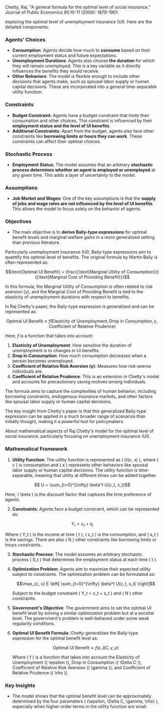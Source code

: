 Chetty, Raj. "A general formula for the optimal level of social insurance." Journal of Public Economics 90.10-11 (2006): 1879-1901.


exploring the optimal level of unemployment insurance (UI). Here are the detailed components:

### Agents' Choices
- **Consumption**: Agents decide how much to **consume** based on their current employment status and future expectations.
- **Unemployment Durations**: Agents also choose **the duration** for which they will remain unemployed. This is a key variable as it directly influences the benefits they would receive.
- **Other Behaviors**: The model is flexible enough to include other decisions that agents make, such as spousal labor supply or human capital decisions. These are incorporated into a general time-separable utility function.

### Constraints
- **Budget Constraint**: Agents have a budget constraint that limits their consumption and other choices. This constraint is influenced by their **employment status and the level of UI benefits**.
- **Additional Constraints**: Apart from the budget, agents also face other constraints like **borrowing limits or hours they can work**. These constraints can affect their optimal choices.

### Stochastic Process
- **Employment Status**: The model assumes that an arbitrary **stochastic process determines whether an agent is employed or unemployed** at any given time. This adds a layer of uncertainty to the model.

### Assumptions
- **Job Market and Wages**: One of the key assumptions is that the **supply of jobs and wage rates are not influenced by the level of UI benefits**. This allows the model to focus solely on the behavior of agents.

### Objectives
- The main objective is to **derive Baily-type expressions** for optimal benefit levels and marginal welfare gains in a more generalized setting than previous literature.

Particularly unemployment insurance (UI), Baily-type expressions aim to quantify the optimal level of benefits. The original formula by Martin Baily is often represented as:

```math
\text{Optimal UI Benefit} = \frac{{\text{Marginal Utility of Consumption}}}{{\text{Marginal Cost of Providing Benefit}}}
```

In this formula, the Marginal Utility of Consumption is often related to risk aversion ($\gamma$), and the Marginal Cost of Providing Benefit is tied to the elasticity of unemployment durations with respect to benefits.

In Raj Chetty's paper, the Baily-type expression is generalized and can be represented as:

```math
\text{Optimal UI Benefit} \approx f(\text{Elasticity of Unemployment}, \text{Drop in Consumption}, \gamma, \text{Coefficient of Relative Prudence})
```

Here, $f$ is a function that takes into account:

1. **Elasticity of Unemployment**: How sensitive the duration of unemployment is to changes in UI benefits.
2. **Drop in Consumption**: How much consumption decreases when a person becomes unemployed.
3. **Coefficient of Relative Risk Aversion ($\gamma$)**: Measures how risk-averse individuals are.
4. **Coefficient of Relative Prudence**: This is an extension in Chetty's model and accounts for precautionary saving motives among individuals.

The formula aims to capture the complexities of human behavior, including borrowing constraints, endogenous insurance markets, and other factors like spousal labor supply or human capital decisions.

The key insight from Chetty's paper is that this generalized Baily-type expression can be applied in a much broader range of scenarios than initially thought, making it a powerful tool for policymakers.

 About mathematical aspects of Raj Chetty's model for the optimal level of social insurance, particularly focusing on unemployment insurance (UI).

### Mathematical Framework

1. **Utility Function**: The utility function is represented as \( U(c, x) \), where \( c \) is consumption and \( x \) represents other behaviors like spousal labor supply or human capital decisions. The utility function is time-separable, meaning that utility at different times can be added together.

  ```math
   U = \sum_{t=0}^{\infty} \beta^t U(c_t, x_t)
   ```
   
   Here, \( \beta \) is the discount factor that captures the time preference of agents.

2. **Constraints**: Agents face a budget constraint, which can be represented as:

  ```math
   Y_t = c_t + s_t
  ```
   
   Where \( Y_t \) is the income at time \( t \), \( c_t \) is the consumption, and \( s_t \) is the savings. There are also \( N \) other constraints like borrowing limits or hours constraints.

3. **Stochastic Process**: The model assumes an arbitrary stochastic process \( S_t \) that determines the employment status at each time \( t \).

4. **Optimization Problem**: Agents aim to maximize their expected utility subject to constraints. The optimization problem can be formulated as:

   ```math
   \max_{c, x} E \left[ \sum_{t=0}^{\infty} \beta^t U(c_t, x_t) \right]
    ```
   
   Subject to the budget constraint \( Y_t = c_t + s_t \) and \( N \) other constraints.

5. **Government's Objective**: The government aims to set the optimal UI benefit level by solving a similar optimization problem but at a societal level. The government's problem is well-behaved under some weak regularity conditions.

6. **Optimal UI Benefit Formula**: Chetty generalizes the Baily-type expression for the optimal benefit level as:

   ```math
   \text{Optimal UI Benefit} \approx f(\epsilon, \Delta C, \gamma, \rho)
   ```
   
   Where \( f \) is a function that takes into account the Elasticity of Unemployment (\( \epsilon \)), Drop in Consumption (\( \Delta C \)), Coefficient of Relative Risk Aversion (\( \gamma \)), and Coefficient of Relative Prudence (\( \rho \)).

### Key Insights

- The model shows that the optimal benefit level can be approximately determined by the four parameters \( (\epsilon, \Delta C, \gamma, \rho) \), especially when higher-order terms in the utility function are small.
